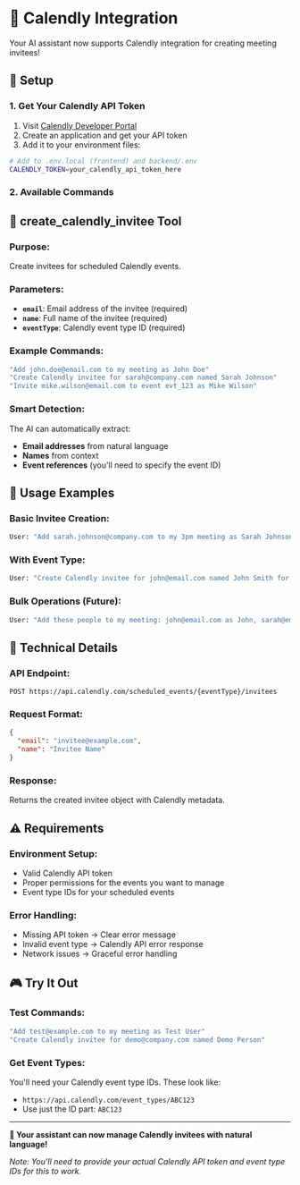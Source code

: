 # 📅 Calendly Integration

Your AI assistant now supports Calendly integration for creating meeting invitees!

## 🚀 **Setup**

### **1. Get Your Calendly API Token**
1. Visit [Calendly Developer Portal](https://developer.calendly.com/)
2. Create an application and get your API token
3. Add it to your environment files:

```bash
# Add to .env.local (frontend) and backend/.env
CALENDLY_TOKEN=your_calendly_api_token_here
```

### **2. Available Commands**

## 📝 **create_calendly_invitee Tool**

### **Purpose:**
Create invitees for scheduled Calendly events.

### **Parameters:**
- **`email`**: Email address of the invitee (required)
- **`name`**: Full name of the invitee (required)  
- **`eventType`**: Calendly event type ID (required)

### **Example Commands:**
```bash
"Add john.doe@email.com to my meeting as John Doe"
"Create Calendly invitee for sarah@company.com named Sarah Johnson"  
"Invite mike.wilson@email.com to event evt_123 as Mike Wilson"
```

### **Smart Detection:**
The AI can automatically extract:
- **Email addresses** from natural language
- **Names** from context  
- **Event references** (you'll need to specify the event ID)

## 🎯 **Usage Examples**

### **Basic Invitee Creation:**
```bash
User: "Add sarah.johnson@company.com to my 3pm meeting as Sarah Johnson"
```

### **With Event Type:**
```bash  
User: "Create Calendly invitee for john@email.com named John Smith for event type evt_abc123"
```

### **Bulk Operations (Future):**
```bash
User: "Add these people to my meeting: john@email.com as John, sarah@email.com as Sarah"
```

## 🔧 **Technical Details**

### **API Endpoint:**
```
POST https://api.calendly.com/scheduled_events/{eventType}/invitees
```

### **Request Format:**
```json
{
  "email": "invitee@example.com",
  "name": "Invitee Name"
}
```

### **Response:**
Returns the created invitee object with Calendly metadata.

## ⚠️ **Requirements**

### **Environment Setup:**
- Valid Calendly API token
- Proper permissions for the events you want to manage
- Event type IDs for your scheduled events

### **Error Handling:**
- Missing API token → Clear error message
- Invalid event type → Calendly API error response
- Network issues → Graceful error handling

## 🎮 **Try It Out**

### **Test Commands:**
```bash
"Add test@example.com to my meeting as Test User"
"Create Calendly invitee for demo@company.com named Demo Person"
```

### **Get Event Types:**
You'll need your Calendly event type IDs. These look like:
- `https://api.calendly.com/event_types/ABC123`
- Use just the ID part: `ABC123`

---

**🎉 Your assistant can now manage Calendly invitees with natural language!**

*Note: You'll need to provide your actual Calendly API token and event type IDs for this to work.* 